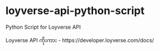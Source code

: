 # loyverse-api-python-script
Python Script for Loyverse API
<p>Loyverse API ကိုးကား - https://developer.loyverse.com/docs/<p>
